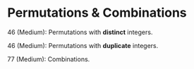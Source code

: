 # Permutations & Combinations
46 (Medium): Permutations with **distinct** integers.

46 (Medium): Permutations with **duplicate** integers.

77 (Medium): Combinations.